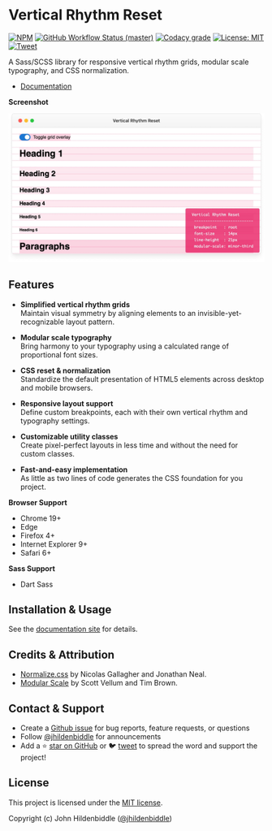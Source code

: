 # Vertical Rhythm Reset <!-- omit in toc -->

[![NPM](https://img.shields.io/npm/v/vertical-rhythm-reset.svg?style=flat-square)](https://www.npmjs.com/package/vertical-rhythm-reset)
[![GitHub Workflow Status (master)](https://img.shields.io/github/workflow/status/jhildenbiddle/vertical-rhythm-reset/Build/master?label=checks&style=flat-square)](https://github.com/jhildenbiddle/vertical-rhythm-reset/actions?query=branch%3Amaster+)
[![Codacy grade](https://img.shields.io/codacy/grade/01917626fcc14886ac621c1928a2961f?style=flat-square)](https://app.codacy.com/gh/jhildenbiddle/vertical-rhythm-reset/dashboard)
[![License: MIT](https://img.shields.io/badge/License-MIT-yellow.svg?style=flat-square)](https://github.com/jhildenbiddle/vertical-rhythm-reset/blob/master/LICENSE)
[![Tweet](https://img.shields.io/twitter/url/http/shields.io.svg?style=social)](https://twitter.com/intent/tweet?url=https%3A%2F%2Fgithub.com%2Fjhildenbiddle%2Fvertical-rhythm-reset&hashtags=css,sass,scss,frontend)

A Sass/SCSS library for responsive vertical rhythm grids, modular scale typography, and CSS normalization.

- [Documentation](http://jhildenbiddle.github.io/vertical-rhythm-reset/)

**Screenshot**

<p>
  <a href="https://jhildenbiddle.github.io/vertical-rhythm-reset">
    <picture>
      <source srcset="https://raw.githubusercontent.com/jhildenbiddle/vertical-rhythm-reset/master/docs/assets/img/screenshot.webp" type="image/webp">
      <img src="https://raw.githubusercontent.com/jhildenbiddle/vertical-rhythm-reset/master/docs/assets/img/screenshot.jpg" width="810" alt="screenshot">
    </picture>
  </a>
</p>

## Features

- **Simplified vertical rhythm grids**<br>
  Maintain visual symmetry by aligning elements to an invisible-yet-recognizable layout pattern.

- **Modular scale typography**<br>
  Bring harmony to your typography using a calculated range of proportional font sizes.

- **CSS reset & normalization**<br>
  Standardize the default presentation of HTML5 elements across desktop and mobile browsers.

- **Responsive layout support**<br>
  Define custom breakpoints, each with their own vertical rhythm and typography settings.

- **Customizable utility classes**<br>
  Create pixel-perfect layouts in less time and without the need for custom classes.

- **Fast-and-easy implementation**<br>
  As little as two lines of code generates the CSS foundation for you project.

**Browser Support**

- Chrome 19+
- Edge
- Firefox 4+
- Internet Explorer 9+
- Safari 6+

**Sass Support**

- Dart Sass

## Installation & Usage

See the [documentation site](https://jhildenbiddle.github.io/vertical-rhythm-reset) for details.

## Credits & Attribution

- [Normalize.css](https://necolas.github.io/normalize.css) by Nicolas Gallagher and Jonathan Neal.
- [Modular Scale](http://www.modularscale.com/) by Scott Vellum and Tim Brown.

## Contact & Support

- Create a [Github issue](https://github.com/jhildenbiddle/vertical-rhythm-reset/issues) for bug reports, feature requests, or questions
- Follow [@jhildenbiddle](https://twitter.com/jhildenbiddle) for announcements
- Add a ⭐️ [star on GitHub](https://github.com/jhildenbiddle/vertical-rhythm-reset) or 🐦 [tweet](https://twitter.com/intent/tweet?url=https%3A%2F%2Fgithub.com%2Fjhildenbiddle%2Fvertical-rhythm-reset&hashtags=css,sass,scss,frontend) to spread the word and support the project!

## License

This project is licensed under the [MIT license](https://github.com/jhildenbiddle/vertical-rhythm-reset/blob/main/LICENSE).

Copyright (c) John Hildenbiddle ([@jhildenbiddle](https://twitter.com/jhildenbiddle))
